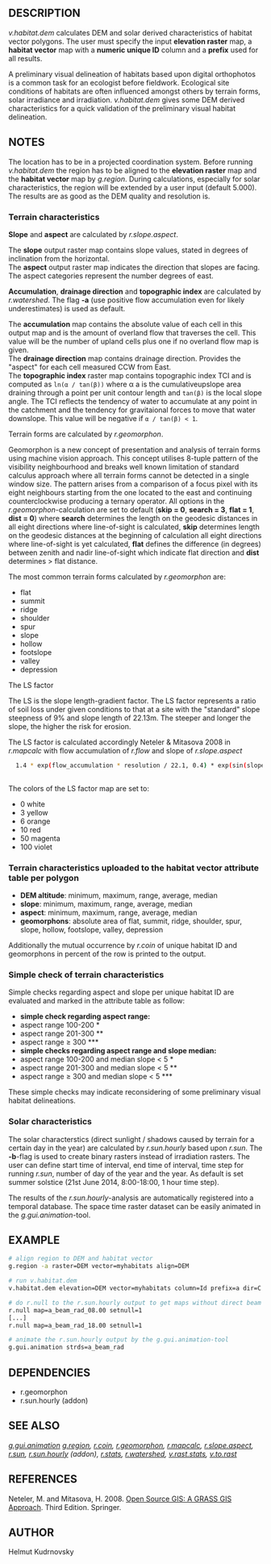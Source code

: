## DESCRIPTION

*v.habitat.dem* calculates DEM and solar derived characteristics of
habitat vector polygons. The user must specify the input **elevation
raster** map, a **habitat vector** map with a **numeric unique ID**
column and a **prefix** used for all results.

A preliminary visual delineation of habitats based upon digital
orthophotos is a common task for an ecologist before fieldwork.
Ecological site conditions of habitats are often influenced amongst
others by terrain forms, solar irradiance and irradiation.
*v.habitat.dem* gives some DEM derived characteristics for a quick
validation of the preliminary visual habitat delineation.

## NOTES

The location has to be in a projected coordination system. Before
running *v.habitat.dem* the region has to be aligned to the **elevation
raster** map and the **habitat vector** map by *g.region*. During
calculations, especially for solar characteristics, the region will be
extended by a user input (default 5.000). The results are as good as the
DEM quality and resolution is.

### Terrain characteristics

**Slope** and **aspect** are calculated by *r.slope.aspect*.

The **slope** output raster map contains slope values, stated in degrees
of inclination from the horizontal.  
The **aspect** output raster map indicates the direction that slopes are
facing. The aspect categories represent the number degrees of east.

**Accumulation**, **drainage direction** and **topographic index** are
calculated by *r.watershed*. The flag **-a** (use positive flow
accumulation even for likely underestimates) is used as default.

The **accumulation** map contains the absolute value of each cell in
this output map and is the amount of overland flow that traverses the
cell. This value will be the number of upland cells plus one if no
overland flow map is given.  
The **drainage direction** map contains drainage direction. Provides the
"aspect" for each cell measured CCW from East.  
The **topographic index** raster map contains topographic index TCI and
is computed as `ln(α / tan(β))` where α a is the cumulativeupslope area
draining through a point per unit contour length and `tan(β)` is the
local slope angle. The TCI reflects the tendency of water to accumulate
at any point in the catchment and the tendency for gravitaional forces
to move that water downslope. This value will be negative if `α / tan(β)
< 1`.

Terrain forms are calculated by *r.geomorphon*.

Geomorphon is a new concept of presentation and analysis of terrain
forms using machine vision approach. This concept utilises 8-tuple
pattern of the visibility neighbourhood and breaks well known limitation
of standard calculus approach where all terrain forms cannot be detected
in a single window size. The pattern arises from a comparison of a focus
pixel with its eight neighbours starting from the one located to the
east and continuing counterclockwise producing a ternary operator. All
options in the *r.geomorphon*-calculation are set to default (**skip =
0**, **search = 3**, **flat = 1**, **dist = 0**) where **search**
determines the length on the geodesic distances in all eight directions
where line-of-sight is calculated, **skip** determines length on the
geodesic distances at the beginning of calculation all eight directions
where line-of-sight is yet calculated, **flat** defines the difference
(in degrees) between zenith and nadir line-of-sight which indicate flat
direction and **dist** determines \> flat distance.

The most common terrain forms calculated by *r.geomorphon* are:

  - flat
  - summit
  - ridge
  - shoulder
  - spur
  - slope
  - hollow
  - footslope
  - valley
  - depression

The LS factor

The LS is the slope length-gradient factor. The LS factor represents a
ratio of soil loss under given conditions to that at a site with the
"standard" slope steepness of 9% and slope length of 22.13m. The steeper
and longer the slope, the higher the risk for erosion.

The LS factor is calculated accordingly Neteler & Mitasova 2008 in
*r.mapcalc* with flow accumulation of *r.flow* and slope of
*r.slope.aspect*

```sh
  1.4 * exp(flow_accumulation * resolution / 22.1, 0.4) * exp(sin(slope) 0.09, 1.2)
 
```

The colors of the LS factor map are set to:

  - 0 white
  - 3 yellow
  - 6 orange
  - 10 red
  - 50 magenta
  - 100 violet

### Terrain characteristics uploaded to the habitat vector attribute table per polygon

  - **DEM altitude**: minimum, maximum, range, average, median
  - **slope**: minimum, maximum, range, average, median
  - **aspect**: minimum, maximum, range, average, median
  - **geomorphons**: absolute area of flat, summit, ridge, shoulder,
    spur, slope, hollow, footslope, valley, depression

Additionally the mutual occurrence by *r.coin* of unique habitat ID and
geomorphons in percent of the row is printed to the output.

### Simple check of terrain characteristics

Simple checks regarding aspect and slope per unique habitat ID are
evaluated and marked in the attribute table as follow:

  - **simple check regarding aspect range:**
  - aspect range 100-200 \*
  - aspect range 201-300 \*\*
  - aspect range ≥ 300 \*\*\*
  - **simple checks regarding aspect range and slope median:**
  - aspect range 100-200 and median slope \< 5 \*
  - aspect range 201-300 and median slope \< 5 \*\*
  - aspect range ≥ 300 and median slope \< 5 \*\*\*

These simple checks may indicate reconsidering of some preliminary
visual habitat delineations.

### Solar characteristics

The solar characterstics (direct sunlight / shadows caused by terrain
for a certain day in the year) are calculated by *r.sun.hourly* based
upon *r.sun*. The **-b**-flag is used to create binary rasters instead
of irradiation rasters. The user can define start time of interval, end
time of interval, time step for running *r.sun*, number of day of the
year and the year. As default is set summer solstice (21st June 2014,
8:00-18:00, 1 hour time step).

The results of the *r.sun.hourly*-analysis are automatically registered
into a temporal database. The space time raster dataset can be easily
animated in the *g.gui.animation*-tool.

## EXAMPLE

```sh
# align region to DEM and habitat vector
g.region -a raster=DEM vector=myhabitats align=DEM

# run v.habitat.dem
v.habitat.dem elevation=DEM vector=myhabitats column=Id prefix=a dir=C:\wd

# do r.null to the r.sun.hourly output to get maps without direct beam
r.null map=a_beam_rad_08.00 setnull=1
[...]
r.null map=a_beam_rad_18.00 setnull=1

# animate the r.sun.hourly output by the g.gui.animation-tool
g.gui.animation strds=a_beam_rad
```

## DEPENDENCIES

  - r.geomorphon
  - r.sun.hourly (addon)

## SEE ALSO

*[g.gui.animation](https://grass.osgeo.org/grass-stable/manuals/g.gui.animation.html)
[g.region](https://grass.osgeo.org/grass-stable/manuals/g.region.html),
[r.coin](https://grass.osgeo.org/grass-stable/manuals/r.coin.html),
[r.geomorphon](https://grass.osgeo.org/grass-stable/manuals/r.geomorphon.html),
[r.mapcalc](https://grass.osgeo.org/grass-stable/manuals/r.mapcalc.html),
[r.slope.aspect](https://grass.osgeo.org/grass-stable/manuals/r.slope.aspect.html),
[r.sun](https://grass.osgeo.org/grass-stable/manuals/r.sun.html),
[r.sun.hourly](r.sun.hourly.md) (addon),
[r.stats](https://grass.osgeo.org/grass-stable/manuals/r.stats.html),
[r.watershed](https://grass.osgeo.org/grass-stable/manuals/r.watershed.html),
[v.rast.stats](https://grass.osgeo.org/grass-stable/manuals/v.rast.stats.html),
[v.to.rast](https://grass.osgeo.org/grass-stable/manuals/v.to.rast.html)*

## REFERENCES

Neteler, M. and Mitasova, H. 2008. [Open Source GIS: A GRASS GIS
Approach](https://grassbook.org/). Third Edition. Springer.

## AUTHOR

Helmut Kudrnovsky
